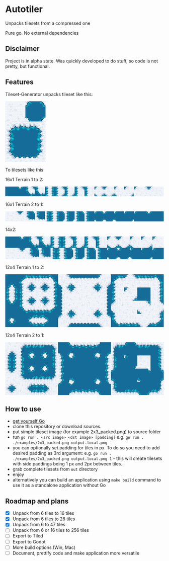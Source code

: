 # Autotiler
Unpacks tilesets from a compressed one

Pure go. No external dependencies

## Disclaimer

Project is in alpha state. Was quickly developed to do stuff, so code is not pretty, but functional.

## Features

Tileset-Generator unpacks tileset like this:

![packed](./examples/2x3_packed.png)

To tilesets like this:

16x1 Terrain 1 to 2:

![16x1_T1](examples/output/tileset/16x1_terrain1_output.png)

16x1 Terrain 2 to 1:

![16x1_T1](examples/output/tileset/16x1_terrain2_output.png)

14x2:

![14x2](examples/output/tileset/14x2_output.png)

12x4 Terrain 1 to 2:

![12x4_T1](examples/output/tileset/12x4_terrain1_output.png)

12x4 Terrain 2 to 1:

![12x4_T1](examples/output/tileset/12x4_terrain2_output.png)


## How to use
* [get yourself Go](https://go.dev/doc/install) 
* clone this repository or download sources.
* put simple tileset image (for example 2x3_packed.png) to source folder
* run ```go run . <src image> <dst image> [padding]```
  e.g. ```go run . ./examples/2x3_packed.png output.local.png```
* you can optionally set padding for tiles in px. To do so you need to add desired padding as 3rd argument:
  e.g. ```go run . ./examples/2x3_packed.png output.local.png 1``` - this will create tilesets with side paddings being 1 px and 2px between tiles.
* grab complete tilesets from `out` directory
* enjoy
* alternatively you can build an application using `make build` command to use it as a standalone application without Go

## Roadmap and plans
- [x] Unpack from 6 tiles to 16 tiles
- [x] Unpack from 6 tiles to 28 tiles
- [x] Unpack from 6 to 47 tiles
- [ ] Unpack from 6 or 16 tiles to 256 tiles
- [ ] Export to Tiled
- [ ] Export to Godot
- [ ] More build options (Win, Mac)
- [ ] Document, prettify code and make application more versatile